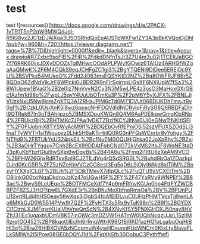 # test
test
![resources]([https://docs.google.com/drawings/d/e/2PACX-1vTR1T5nP2qW9MWQdJql-R5IG8yx2JC1zDJAiXga3USOSRhdQoEpAUSTpWKFw1ZY3A3pBkKVQoiOjDhl/pub?w=960&h=720](https://viewer.diagrams.net/?tags=%7B%7D&highlight=0000ff&edit=_blank&layers=1&nav=1&title=Accurx.drawio#R7Zxbc9soFIB%2FjR%2FdkdDNfnTsJt3Z7U4m3u02j1TCEltJaBGO7f76RRK60ijxJDXyDDOZsTgIMHwcOOdAPLPWyfGOwiz6TAIUz4ARHGfWZgaAaQMwK%2F6M4CQkS9eqJCHFgZC1gi3%2BgYTQENI9DlDee5EREjOc9YU%2BSVPks54MUkoO%2Fdd2JO63msEQSYKtD2NZ%2Bg8OWFRJF8Br5Z8QDqO6ZdNdVjkJrF8WPckjGJBDR2R9nFlrSgirnpLjGsXF6NXjUpW7fSa3%2BWIUpew1BVaG%2B2e0iz7NnVvvN2Cy3N3M5wLPE4z3osO3MaHoxGXrGBc1Azfm1d98o%2FwpLJ5qyY4UuUbOTmKs3P%2F2pM6Y5yXJFX%2FBNLJjVUzkNxU5Nw8IcmZgXTQ3A1ZRHaJPiM6cTd0M71DVUt066DUKDhFmaJtBv0gf%2BCzkL0UsiXnK5I8wz6ppscNHFDQVdIdNjCRvlqFjRySG8Q6RBDFaDInI9QTRek67In3oTBAhijpzo5ZBMSXDpuKWGn8Q4M6AaP0EIkpwGmqKIxRNo4%2FRUkzRlij%2BHTMKc7JPAw1yDKTZBzlfKCYJltKw0IJi0eGNwTtNKItISFIY%2F0FIJobmX8TYSWyAcM9If%2BDQEbOvRfEPniOSj52szVFUXSZOdSLl3fnaTTyWVTh1si1Wpupyz0Lhk5H6aKTrrtiiIQ0RG3nPFGsWCnrbr8yYohgy%2FNTfjd9%2FBTUkYsU324pkSlL%2BcfNuEM0OQUHjGhka02JoXpRhy%2B2xi%2B3aGHrTYgguy7Cnh2BcEX89DDAtFpbCNdG72kVxMS2ItsJF8WqNE3taDJ3pKuKbYbzfGIui9wSXjpBwDqyBs%2B44A6u%2Fmg2i1IBU8zXeAM9VCO%2BFHW26GjixRdRTxvBql9CJ2TILdVp4rQSdSRG0L%2Buhd9bOa1ZDazkpiOJrd0KcG5R%2FZ5zNZeKbVVCzCG8est3Eg5qD6LSjOjy9kNjd8xlTIjM%2BozyHYXXgICLGF%2BLIh%2F5DikTMevX7dtpQLc%2FuQTU9xVCXEtTm%2BO8ljnkG00txrNqaDkdnoJzKz47qUGwH5F%2FY%2F47YxRVy9WNPEf%2B83ac%2BwyS9LoUEqo%2BOTFMCeXdf7Y4p9mFRfnvKGUq0hp4FttFYZWCBBPZFBZSJ3HOTtpwEL7GXdE3r%2BnBKuMoXbfneRmsOa%2BV%2BPUnPUU1SvrtRLdi4hHSOeay5tlwXqs3jOgbS4fqAfEIDLvuC0UHzPHMTVoxTjj9wnLAo6MKkGJD0W5514PVw9t7Q2F%2FvHTX3s5Rx9yTuK98n%2B9I%2BGYDXCj1CtrnLXJMFqsnKUalVlhVneQnSdN%2B4XNvKfSY5PNXGHDXJ50nay8HVZtU31IEc1ugaxbUDmV8K57jnOjWc3mDZVW1HATmW0UQbNcqzUJpL1SzlIMRzrqtGO452%2BP8kqo0jIEclht6rRnqWttrK99GfBiRKD1azHGfpLgabqOqjHiBHI3q%2BiwZ6HlBXOVA5zNCcpmuW4ywHDounnKUcWNCm0KtxLtyBlavaFLLkSMIWh2l5lPow08GE0bDQYJ1d%2FjqXhSfb30OobuC3Pythffwf)
